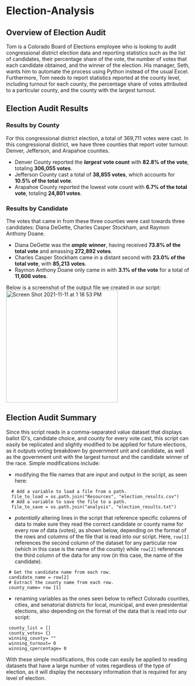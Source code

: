 # Election-Analysis

## Overview of Election Audit
Tom is a Colorado Board of Elections employee who is looking to audit congressional district election data and reporting statistics such as the list of candidates, their percentage share of the vote, the number of votes that each candidate obtained, and the winner of the election. His manager, Seth, wants him to automate the process using Python instead of the usual Excel. Furthermore, Tom needs to report statistics reported at the county level, including turnout for each county, the percentage share of votes attributed to a particular county, and the county with the largest turnout. 

## Election Audit Results

### Results by County
For this congressional district election, a total of 369,711 votes were cast. In this congressional district, we have three counties that report voter turnout: Denver, Jefferson, and Arapahoe counties. 
  * Denver County reported the ***largest*** **vote count** with **82.8% of the vote**, totaling **306,055 votes**. 
  * Jefferson County cast a total of **38,855 votes**, which accounts for **10.5% of the total vote**.
  * Arapahoe County reported the lowest vote count with **6.7% of the total vote**, totaling **24,801 votes**.

### Results by Candidate
The votes that came in from these three counties were cast towards three candidates: Diana DeGette, Charles Casper Stockham, and Raymon Anthony Doane.
  * Diana DeGette was the ***ample*** **winner**, having received **73.8% of the total vote** and amassing **272,892 votes**. 
  * Charles Casper Stockham came in a distant second with **23.0% of the total vote**, with **85,213 votes**. 
  * Raymon Anthony Doane only came in with **3.1% of the vote** for a total of **11,606 votes**. 

Below is a screenshot of the output file we created in our script:
<img width="305" alt="Screen Shot 2021-11-11 at 1 18 53 PM" src="https://user-images.githubusercontent.com/92702922/141356059-6cbb6cd5-c5ae-441d-8bc8-12d51db4738e.png">

## Election Audit Summary
Since this script reads in a comma-separated value dataset that displays ballot ID's, candidate choice, and county for every vote cast, this script can easily be replicated and slightly modified to be applied for future elections, as it outputs voting breakdown by government unit and candidate, as well as the government unit with the largest turnout and the candidate winner of the race. Simple modifications include:

* modifying the file names that are input and output in the script, as seen here: 
```
  # Add a variable to load a file from a path.
  file_to_load = os.path.join("Resources", "election_results.csv")
  # Add a variable to save the file to a path.
  file_to_save = os.path.join("analysis", "election_results.txt")
```
* *potentially* altering lines in the script that reference specific columns of data to make sure they read the correct candidate or county name for every row of data (votes), as shown below, depending on the format of the rows and columns of the file that is read into our script. Here, `row[1]` references the second column of the dataset for any particular row (which in this case is the name of the county) while `row[2]` references the third column of the data for any row (in this case, the name of the candidate).
 ```
  # Get the candidate name from each row.
  candidate_name = row[2]
  # Extract the county name from each row.
  county_name= row [1]
  ```
* renaming variables as the ones seen below to reflect Colorado counties, cities, and senatorial districts for local, municipal, and even presidential elections, also depending on the format of the data that is read into our script: 
```
 county_list = []
 county_votes= {}
 winning_county= ""
 winning_turnout= 0
 winning_cpercentage= 0
```
With these simple modifications, this code can easily be applied to reading datasets that have a large number of votes regardless of the type of election, as it will display the necessary information that is required for any level of election.
